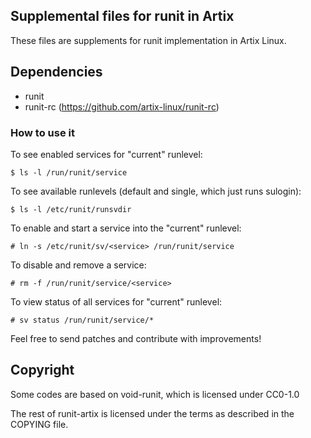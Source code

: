 ## Supplemental files for runit in Artix

These files are supplements for runit implementation in Artix Linux.

## Dependencies

- runit
- runit-rc (https://github.com/artix-linux/runit-rc)

### How to use it

To see enabled services for "current" runlevel:

    $ ls -l /run/runit/service

To see available runlevels (default and single, which just runs sulogin):

    $ ls -l /etc/runit/runsvdir

To enable and start a service into the "current" runlevel:

    # ln -s /etc/runit/sv/<service> /run/runit/service

To disable and remove a service:

    # rm -f /run/runit/service/<service>

To view status of all services for "current" runlevel:

    # sv status /run/runit/service/*

Feel free to send patches and contribute with improvements!

## Copyright

Some codes are based on void-runit, which is licensed under CC0-1.0

The rest of runit-artix is licensed under the terms as described in the
COPYING file.
